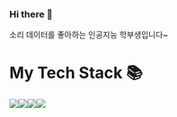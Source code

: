 ### Hi there 👋
소리 데이터를 좋아하는 인공지능 학부생입니다~
# My Tech Stack 📚
<img src="https://img.shields.io/badge/python-3776AB?style=for-the-badge&logo=python&logoColor=white"><img src="https://img.shields.io/badge/java-007396?style=for-the-badge&logo=java&logoColor=white"><img src="https://img.shields.io/badge/MySQL-764ABC?style=for-the-badge&logo=MySQLx&logoColor=purple"><img src="https://img.shields.io/badge/Pytorch-003545?style=for-the-badge&logo=PyTorch&logoColor=#EE4C2C">
